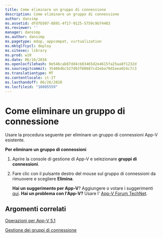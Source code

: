 ```yaml
---
title: Come eliminare un gruppo di connessione
description: Come eliminare un gruppo di connessione
author: dansimp
ms.assetid: dfdfb507-8891-4f17-9125-5759c9b74483
ms.reviewer: ''
manager: dansimp
ms.author: dansimp
ms.pagetype: mdop, appcompat, virtualization
ms.mktglfcycl: deploy
ms.sitesec: library
ms.prod: w10
ms.date: 06/16/2016
ms.openlocfilehash: 0e546cab87dd4cb83465d2e4615fa25aa8f1232d
ms.sourcegitcommit: 354664bc527d93f80687cd2eba70d1eea024c7c3
ms.translationtype: MT
ms.contentlocale: it-IT
ms.lasthandoff: 06/26/2020
ms.locfileid: "10805559"
---
```

# Come eliminare un gruppo di connessione


Usare la procedura seguente per eliminare un gruppo di connessioni App-V esistente.

**Per eliminare un gruppo di connessioni**

1.  Aprire la console di gestione di App-V e selezionare **gruppi di connessioni**.

2.  Fare clic con il pulsante destro del mouse sul gruppo di connessioni da rimuovere e scegliere **Elimina**.

    **Hai un suggerimento per App-V**? Aggiungere o votare i suggerimenti [qui](http://appv.uservoice.com/forums/280448-microsoft-application-virtualization). **Hai un problema con l'App-V?** Usare l' [App-V Forum TechNet](https://social.technet.microsoft.com/Forums/home?forum=mdopappv).

## Argomenti correlati


[Operazioni per App-V 5.1](operations-for-app-v-51.md)

[Gestione dei gruppi di connessione](managing-connection-groups51.md)

 

 





